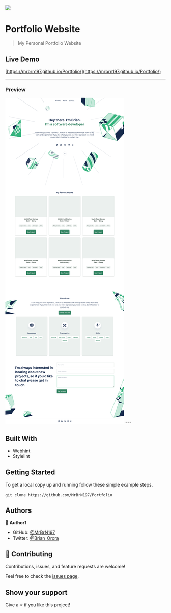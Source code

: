 ![](https://img.shields.io/badge/Microverse-blueviolet)

# Portfolio Website

> My Personal Portfolio Website

## Live Demo

[https://mrbrn197.github.io/Portfolio/](https://mrbrn197.github.io/Portfolio/)

___

### Preview

<img src="./images/desktop.png">
---

## Built With

- Webhint
- Stylelint

## Getting Started

To get a local copy up and running follow these simple example steps.

`git clone https://github.com/MrBrN197/Portfolio`

## Authors

👤 **Author1**

- GitHub: [@MrBrN197](https://github.com/MrBrN197)
- Twitter: [@Brian_Orora](https://twitter.com/brian_orora)

## 🤝 Contributing

Contributions, issues, and feature requests are welcome!

Feel free to check the [issues page](../../issues/).

## Show your support

Give a ⭐️ if you like this project!
